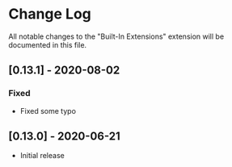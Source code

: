 # Change Log
All notable changes to the "Built-In Extensions" extension will be documented in this file.

## [0.13.1] - 2020-08-02

### Fixed
- Fixed some typo

## [0.13.0] - 2020-06-21
- Initial release